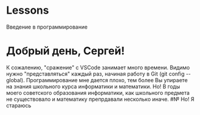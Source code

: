 # Lessons
Введение в программирование
# Добрый день, Сергей!
К сожалению, "сражение" с VSCode занимает много времени. Видимо нужно "представляться" каждый раз, начиная работу в Git (git config --global).
Программирование мне дается плохо, тем более Вы упираете на знания школьного курса информатики и математики.
Но! В годы моего советского образования информатики, как школьного предмета не существовало и математику препрдавали несколько иначе.
#№ Но! Я стараюсь
